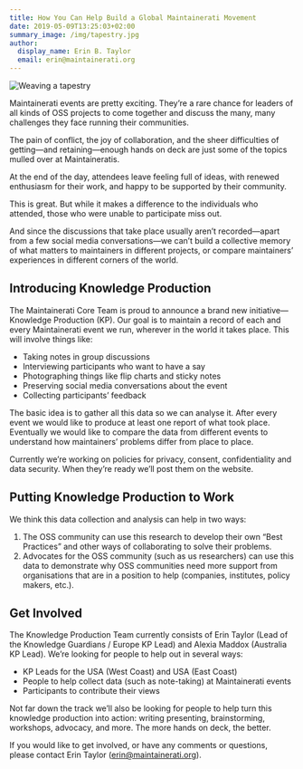 ```yaml
---
title: How You Can Help Build a Global Maintainerati Movement
date: 2019-05-09T13:25:03+02:00
summary_image: /img/tapestry.jpg
author:
  display_name: Erin B. Taylor
  email: erin@maintainerati.org
---
```


![Weaving a tapestry](/img/tapestry.jpg)

Maintainerati events are pretty exciting. They’re a rare chance for leaders of all kinds of OSS projects to come together and discuss the many, many challenges they face running their communities.

The pain of conflict, the joy of collaboration, and the sheer difficulties of getting—and retaining—enough hands on deck are just some of the topics mulled over at Maintaineratis.

At the end of the day, attendees leave feeling full of ideas, with renewed enthusiasm for their work, and happy to be supported by their community.

This is great. But while it makes a difference to the individuals who attended, those who were unable to participate miss out.

And since the discussions that take place usually aren’t recorded—apart from a few social media conversations—we can’t build a collective memory of what matters to maintainers in different projects, or compare maintainers’ experiences in different corners of the world. 

## Introducing Knowledge Production

The Maintainerati Core Team is proud to announce a brand new initiative—Knowledge Production (KP). Our goal is to maintain a record of each and every Maintainerati event we run, wherever in the world it takes place. This will involve things like:

- Taking notes in group discussions
- Interviewing participants who want to have a say
- Photographing things like flip charts and sticky notes
- Preserving social media conversations about the event
- Collecting participants’ feedback

The basic idea is to gather all this data so we can analyse it. After every event we would like to produce at least one report of what took place. Eventually we would like to compare the data from different events to understand how maintainers’ problems differ from place to place.

Currently we’re working on policies for privacy, consent, confidentiality and data security. When they’re ready we’ll post them on the website.

## Putting Knowledge Production to Work

We think this data collection and analysis can help in two ways:

1. The OSS community can use this research to develop their own “Best Practices” and other ways of collaborating to solve their problems.
2. Advocates for the OSS community (such as us researchers) can use this data to demonstrate why OSS communities need more support from organisations that are in a position to help (companies, institutes, policy makers, etc.).

## Get Involved

The Knowledge Production Team currently consists of Erin Taylor (Lead of the Knowledge Guardians / Europe KP Lead) and Alexia Maddox (Australia KP Lead). We’re looking for people to help out in several ways:

- KP Leads for the USA (West Coast) and USA (East Coast)
- People to help collect data (such as note-taking) at Maintainerati events
- Participants to contribute their views

Not far down the track we’ll also be looking for people to help turn this knowledge production into action: writing presenting, brainstorming, workshops, advocacy, and more. The more hands on deck, the better.

If you would like to get involved, or have any comments or questions, please contact Erin Taylor ([erin@maintainerati.org](erin@maintainerati.org)).
